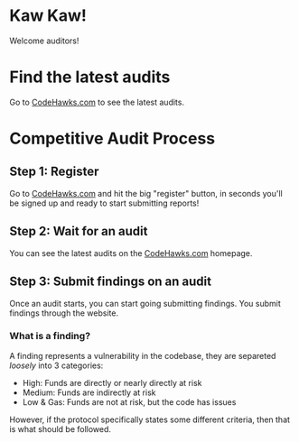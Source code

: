 # Kaw Kaw!

Welcome auditors! 


# Find the latest audits

Go to [CodeHawks.com](https://codehawks.com/) to see the latest audits. 

# Competitive Audit Process

## Step 1: Register

Go to [CodeHawks.com](https://codehawks.com/) and hit the big "register" button, in seconds you'll be signed up and ready to start submitting reports! 

## Step 2: Wait for an audit 

You can see the latest audits on the [CodeHawks.com](https://codehawks.com/) homepage.

## Step 3: Submit findings on an audit

Once an audit starts, you can start going submitting findings. You submit findings through the website. 

### What is a finding? 

A finding represents a vulnerability in the codebase, they are separeted *loosely* into 3 categories:

- High: Funds are directly or nearly directly at risk
- Medium: Funds are indirectly at risk
- Low & Gas: Funds are not at risk, but the code has issues 

However, if the protocol specifically states some different criteria, then that is what should be followed.